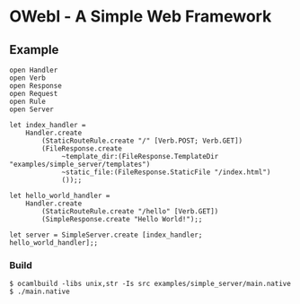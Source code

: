 # OWebl - A Simple Web Framework

## Example

    open Handler
    open Verb
    open Response
    open Request
    open Rule
    open Server

    let index_handler =
        Handler.create
            (StaticRouteRule.create "/" [Verb.POST; Verb.GET])
            (FileResponse.create
                 ~template_dir:(FileResponse.TemplateDir "examples/simple_server/templates")
                 ~static_file:(FileResponse.StaticFile "/index.html")
                 ());;

    let hello_world_handler =
        Handler.create
            (StaticRouteRule.create "/hello" [Verb.GET])
            (SimpleResponse.create "Hello World!");;

    let server = SimpleServer.create [index_handler; hello_world_handler];;

### Build

    $ ocamlbuild -libs unix,str -Is src examples/simple_server/main.native
    $ ./main.native
